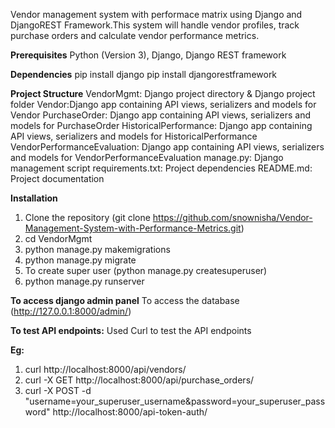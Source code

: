 Vendor management system with performace matrix using Django and DjangoREST Framework.This system will handle vendor profiles, track purchase orders and 
calculate vendor performance metrics.

**Prerequisites**
Python (Version 3), Django, Django REST framework

**Dependencies**
pip install django
pip install djangorestframework

**Project Structure**
VendorMgmt: Django project directory & Django project folder
Vendor:Django app containing API views, serializers and models for Vendor
PurchaseOrder: Django app containing API views, serializers and models for PurchaseOrder
HistoricalPerformance: Django app containing API views, serializers and models for HistoricalPerformance
VendorPerformanceEvaluation: Django app containing API views, serializers and models for VendorPerformanceEvaluation
manage.py: Django management script
requirements.txt: Project dependencies
README.md: Project documentation

**Installation**
  1. Clone the repository (git clone https://github.com/snownisha/Vendor-Management-System-with-Performance-Metrics.git)
  2. cd VendorMgmt
  3. python manage.py makemigrations
  4. python manage.py migrate
  5. To create super user (python manage.py createsuperuser)
  6. python manage.py runserver

**To access django admin panel**
To access the database (http://127.0.0.1:8000/admin/) 

**To test API endpoints:**
Used Curl to test the API endpoints

**Eg:**
1) curl http://localhost:8000/api/vendors/
2) curl -X GET http://localhost:8000/api/purchase_orders/
3) curl -X POST -d "username=your_superuser_username&password=your_superuser_password" http://localhost:8000/api-token-auth/
